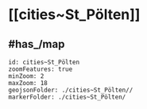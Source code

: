 # [[cities~St_Pölten]] 



## #has_/map  



```leaflet
id: cities~St_Pölten
zoomFeatures: true 
minZoom: 2 
maxZoom: 18
geojsonFolder: ./cities~St_Pölten//
markerFolder: ./cities~St_Pölten/
```


